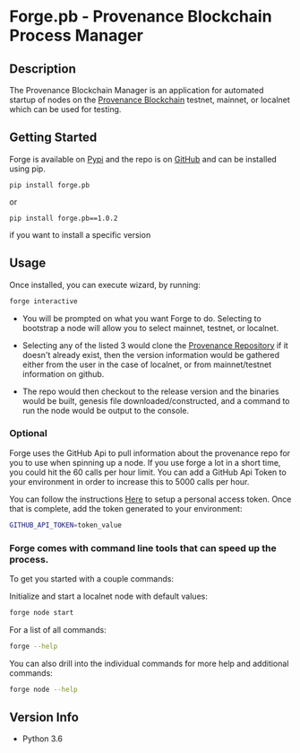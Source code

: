 # Forge.pb - Provenance Blockchain Process Manager

## Description
The Provenance Blockchain Manager is an application for automated startup of nodes on the [Provenance Blockchain](https://docs.provenance.io/) testnet, mainnet, or localnet which can be used for testing.

## Getting Started
Forge is available on [Pypi](https://pypi.org/project/forge.pb/) and the repo is on [GitHub](https://github.com/provenance-io/forge.pb) and can be installed using pip.
```
pip install forge.pb
```
or
```
pip install forge.pb==1.0.2
```
if you want to install a specific version

## Usage
Once installed, you can execute wizard, by running: 
```sh
forge interactive
```
* You will be prompted on what you want Forge to do. Selecting to bootstrap a node will allow you to select mainnet, testnet, or localnet.

* Selecting any of the listed 3 would clone the [Provenance Repository](https://github.com/provenance-io/provenance) if it doesn't already exist, then the version information would be gathered either from the user in the case of localnet, or from mainnet/testnet information on github. 

* The repo would then checkout to the release version and the binaries would be built, genesis file downloaded/constructed, and a command to run the node would be output to the console.

### Optional

Forge uses the GitHub Api to pull information about the provenance repo for you to use when spinning up a node. If you use forge a lot in a short time, you could hit the 60 calls per hour limit. You can add a GitHub Api Token to your environment in order to increase this to 5000 calls per hour.

You can follow the instructions [Here](https://docs.github.com/en/authentication/keeping-your-account-and-data-secure/creating-a-personal-access-token) to setup a personal access token.
Once that is complete, add the token generated to your environment:
```sh
GITHUB_API_TOKEN=token_value
```

### Forge comes with command line tools that can speed up the process.

To get you started with a couple commands:

Initialize and start a localnet node with default values:
```sh
forge node start
```
For a list of all commands:
```sh
forge --help
```
You can also drill into the individual commands for more help and additional commands:
```sh
forge node --help
```

## Version Info
* Python 3.6
